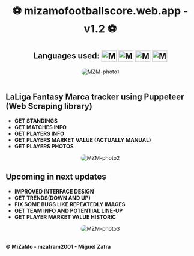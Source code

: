 <h1 align="center">⚽ mizamofootballscore.web.app - v1.2 ⚽</h1>
<div align="center">
 <h2>Languages used: <img align="center" alt="MZM-HTML" height="30" width="40" src="https://cdn.jsdelivr.net/gh/devicons/devicon/icons/html5/html5-plain.svg">
  <img align="center" alt="MZM-CSS" height="30" width="40" src="https://cdn.jsdelivr.net/gh/devicons/devicon/icons/css3/css3-plain.svg">
  <img align="center" alt="MZM-Bootstrap" height="30" width="40" src="https://cdn.jsdelivr.net/gh/devicons/devicon/icons/bootstrap/bootstrap-plain.svg" />
  <img align="center" alt="MZM-Js" height="30" width="40" src="https://cdn.jsdelivr.net/gh/devicons/devicon/icons/javascript/javascript-plain.svg"></h2>
</div>
  <div align="center">
    <img alt="MZM-photo1" style="border-radius:50px;" src="https://i.imgur.com/pqC1vQw.png">
  </div>
<br>
<div>
  <h2>LaLiga Fantasy Marca tracker using Puppeteer (Web Scraping library)</h2>
  <ul>
    <b><li>GET STANDINGS</li></b>
    <b><li>GET MATCHES INFO</li></b>
    <b><li>GET PLAYERS INFO</li></b>
    <b><li>GET PLAYERS MARKET VALUE (ACTUALLY MANUAL)</li></b>
    <b><li>GET PLAYERS PHOTOS</li></b>
  </ul>
</div>
  <div align="center">
    <img alt="MZM-photo2" style="border-radius:50px;" src="https://i.imgur.com/ECOlkom.png">
  </div>
  <div>
  <h2>Upcoming in next updates</h2>
  <ul>
    <b><li>IMPROVED INTERFACE DESIGN</li></b>
    <b><li>GET TRENDS(DOWN AND UP)</li></b>
    <b><li>FIX SOME BUGS LIKE REPEATEDLY IMAGES</li></b>
    <b><li>GET TEAM INFO AND POTENTIAL LINE-UP</li></b>
    <b><li>GET PLAYER MARKET VALUE HISTORIC</li></b>
  </ul>
</div>
  
  <div>
  <div align="center">
    <img alt="MZM-photo3" style="border-radius:50px;" src="https://i.imgur.com/8nsZE1e.png">
  </div>
  <br>
       <b><p>© MiZaMo - mzafram2001 - Miguel Zafra</p></b>
  </div>

